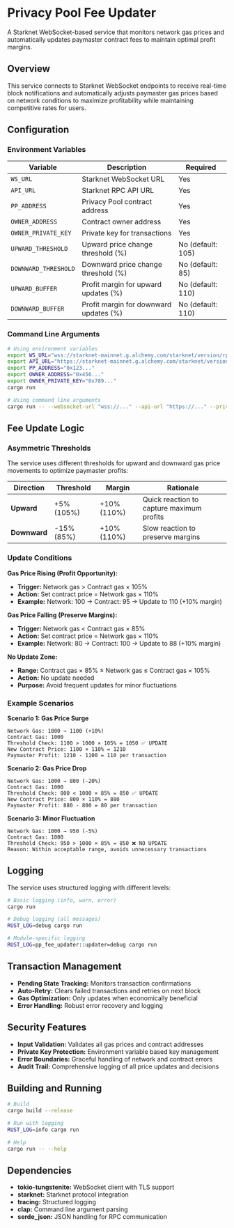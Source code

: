 # Privacy Pool Fee Updater

A Starknet WebSocket-based service that monitors network gas prices and automatically updates paymaster contract fees to maintain optimal profit margins.

## Overview

This service connects to Starknet WebSocket endpoints to receive real-time block notifications and automatically adjusts paymaster gas prices based on network conditions to maximize profitability while maintaining competitive rates for users.

## Configuration

### Environment Variables

| Variable | Description | Required |
|----------|-------------|----------|
| `WS_URL` | Starknet WebSocket URL | Yes |
| `API_URL` | Starknet RPC API URL | Yes |
| `PP_ADDRESS` | Privacy Pool contract address | Yes |
| `OWNER_ADDRESS` | Contract owner address | Yes |
| `OWNER_PRIVATE_KEY` | Private key for transactions | Yes |
| `UPWARD_THRESHOLD` | Upward price change threshold (%) | No (default: 105) |
| `DOWNWARD_THRESHOLD` | Downward price change threshold (%) | No (default: 85) |
| `UPWARD_BUFFER` | Profit margin for upward updates (%) | No (default: 110) |
| `DOWNWARD_BUFFER` | Profit margin for downward updates (%) | No (default: 110) |

### Command Line Arguments

```bash
# Using environment variables
export WS_URL="wss://starknet-mainnet.g.alchemy.com/starknet/version/rpc/v0_8/YOUR_KEY"
export API_URL="https://starknet-mainnet.g.alchemy.com/starknet/version/rpc/v0_8/YOUR_KEY"
export PP_ADDRESS="0x123..."
export OWNER_ADDRESS="0x456..."
export OWNER_PRIVATE_KEY="0x789..."
cargo run

# Using command line arguments
cargo run -- --websocket-url "wss://..." --api-url "https://..." --privacy-pool-address "0x123..." --owner-address "0x456..." --owner-private-key "0x789..."
```

## Fee Update Logic

### Asymmetric Thresholds

The service uses different thresholds for upward and downward gas price movements to optimize paymaster profits:

| Direction | Threshold | Margin | Rationale |
|-----------|-----------|---------|-----------|
| **Upward** | +5% (105%) | +10% (110%) | Quick reaction to capture maximum profits |
| **Downward** | -15% (85%) | +10% (110%) | Slow reaction to preserve margins |

### Update Conditions

**Gas Price Rising (Profit Opportunity):**
- **Trigger:** Network gas > Contract gas × 105%
- **Action:** Set contract price = Network gas × 110%
- **Example:** Network: 100 → Contract: 95 → Update to 110 (+10% margin)

**Gas Price Falling (Preserve Margins):**
- **Trigger:** Network gas < Contract gas × 85%  
- **Action:** Set contract price = Network gas × 110%
- **Example:** Network: 80 → Contract: 100 → Update to 88 (+10% margin)

**No Update Zone:**
- **Range:** Contract gas × 85% ≤ Network gas ≤ Contract gas × 105%
- **Action:** No update needed
- **Purpose:** Avoid frequent updates for minor fluctuations

### Example Scenarios

**Scenario 1: Gas Price Surge**
```
Network Gas: 1000 → 1100 (+10%)
Contract Gas: 1000
Threshold Check: 1100 > 1000 × 105% = 1050 ✅ UPDATE
New Contract Price: 1100 × 110% = 1210
Paymaster Profit: 1210 - 1100 = 110 per transaction
```

**Scenario 2: Gas Price Drop**
```
Network Gas: 1000 → 800 (-20%)
Contract Gas: 1000  
Threshold Check: 800 < 1000 × 85% = 850 ✅ UPDATE
New Contract Price: 800 × 110% = 880
Paymaster Profit: 880 - 800 = 80 per transaction
```

**Scenario 3: Minor Fluctuation**
```
Network Gas: 1000 → 950 (-5%)
Contract Gas: 1000
Threshold Check: 950 > 1000 × 85% = 850 ❌ NO UPDATE
Reason: Within acceptable range, avoids unnecessary transactions
```

## Logging

The service uses structured logging with different levels:

```bash
# Basic logging (info, warn, error)
cargo run

# Debug logging (all messages)
RUST_LOG=debug cargo run

# Module-specific logging
RUST_LOG=pp_fee_updater::updater=debug cargo run
```

## Transaction Management

- **Pending State Tracking:** Monitors transaction confirmations
- **Auto-Retry:** Clears failed transactions and retries on next block
- **Gas Optimization:** Only updates when economically beneficial
- **Error Handling:** Robust error recovery and logging

## Security Features

- **Input Validation:** Validates all gas prices and contract addresses
- **Private Key Protection:** Environment variable based key management
- **Error Boundaries:** Graceful handling of network and contract errors
- **Audit Trail:** Comprehensive logging of all price updates and decisions

## Building and Running

```bash
# Build
cargo build --release

# Run with logging
RUST_LOG=info cargo run

# Help
cargo run -- --help
```

## Dependencies

- **tokio-tungstenite:** WebSocket client with TLS support
- **starknet:** Starknet protocol integration  
- **tracing:** Structured logging
- **clap:** Command line argument parsing
- **serde_json:** JSON handling for RPC communication

